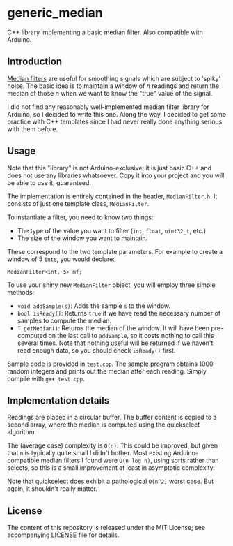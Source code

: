 # generic_median
C++ library implementing a basic median filter. Also compatible with Arduino.

## Introduction

[Median filters](https://en.wikipedia.org/wiki/Median_filter) are useful for smoothing signals which are subject to 'spiky' noise. The basic idea is to maintain a window of *n* readings and return the median of those *n* when we want to know the "true" value of the signal.

I did not find any reasonably well-implemented median filter library for Arduino, so I decided to write this one. Along the way, I decided to get some practice with C++ templates since I had never really done anything serious with them before.

## Usage

Note that this "library" is not Arduino-exclusive; it is just basic C++ and does not use any libraries whatsoever. Copy it into your project and you will be able to use it, guaranteed.

The implementation is entirely contained in the header, `MedianFilter.h`. It consists of just one template class, `MedianFilter`.

To instantiate a filter, you need to know two things:

- The type of the value you want to filter (`int`, `float`, `uint32_t`, etc.)
- The size of the window you want to maintain.

These correspond to the two template parameters. For example to create a window of 5 `int`s, you would declare:

    MedianFilter<int, 5> mf;

To use your shiny new `MedianFilter` object, you will employ three simple methods:

- `void addSample(s)`: Adds the sample `s` to the window.
- `bool isReady()`: Returns `true` if we have read the necessary number of samples to compute the median.
- `T getMedian()`: Returns the median of the window. It will have been pre-computed on the last call to `addSample`, so it costs nothing to call this several times. Note that nothing useful will be returned if we haven't read enough data, so you should check `isReady()` first.

Sample code is provided in `test.cpp`. The sample program obtains 1000 random integers and prints out the median after each reading. Simply compile with `g++ test.cpp`.

## Implementation details

Readings are placed in a circular buffer. The buffer content is copied to a second array, where the median is computed using the quickselect algorithm.

The (average case) complexity is `O(n)`. This could be improved, but given that `n` is typically quite small I didn't bother. Most existing Arduino-compatible median filters I found were `O(n log n)`, using sorts rather than selects, so this is a small improvement at least in asymptotic complexity.

Note that quickselect does exhibit a pathological `O(n^2)` worst case. But again, it shouldn't really matter.

## License

The content of this repository is released under the MIT License; see accompanying LICENSE file for details.